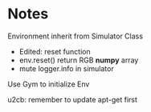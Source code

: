 # Notes
Environment inherit from Simulator Class
- Edited: reset function
- env.reset() return RGB **numpy** array
- mute logger.info in simulator

Use Gym to initialize Env

u2cb: remember to update apt-get first


